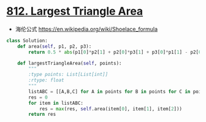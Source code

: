 # [812. Largest Triangle Area](https://leetcode.com/problems/largest-triangle-area/description/)
* 海伦公式 https://en.wikipedia.org/wiki/Shoelace_formula

```python
class Solution:
    def area(self, p1, p2, p3):
        return 0.5 * abs(p1[0]*p2[1] + p2[0]*p3[1] + p3[0]*p1[1] - p2[0]*p1[1] - p3[0]*p2[1] - p1[0]*p3[1])

    def largestTriangleArea(self, points):
        """
        :type points: List[List[int]]
        :rtype: float
        """
        listABC = [[A,B,C] for A in points for B in points for C in points if A != B and B != C and A != C ]
        res = 0
        for item in listABC:
            res = max(res, self.area(item[0], item[1], item[2]))
        return res

```
